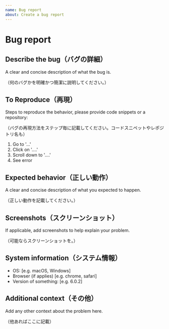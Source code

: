 ```yaml
---
name: Bug report
about: Create a bug report
---
```


# Bug report

## Describe the bug（バグの詳細）

A clear and concise description of what the bug is.

（何のバグかを明確かつ簡潔に説明してください。）

## To Reproduce（再現）

Steps to reproduce the behavior, please provide code snippets or a repository:

（バグの再現方法をステップ毎に記載してください。コードスニペットやレポジトリ名も）

1. Go to '...'
2. Click on '....'
3. Scroll down to '....'
4. See error

## Expected behavior（正しい動作）

A clear and concise description of what you expected to happen.

（正しい動作を記載してください。）

## Screenshots（スクリーンショット）

If applicable, add screenshots to help explain your problem.

（可能ならスクリーンショットを。）

## System information（システム情報）

- OS: [e.g. macOS, Windows]
- Browser (if applies) [e.g. chrome, safari]
- Version of something: [e.g. 6.0.2]

## Additional context（その他）

Add any other context about the problem here.

（他あればここに記載）